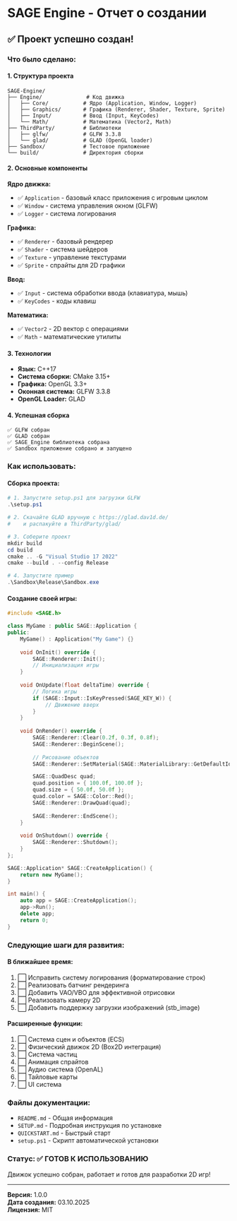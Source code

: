 # SAGE Engine - Отчет о создании

## ✅ Проект успешно создан!

### Что было сделано:

#### 1. **Структура проекта**
```
SAGE-Engine/
├── Engine/              # Код движка
│   ├── Core/           # Ядро (Application, Window, Logger)
│   ├── Graphics/       # Графика (Renderer, Shader, Texture, Sprite)
│   ├── Input/          # Ввод (Input, KeyCodes)
│   └── Math/           # Математика (Vector2, Math)
├── ThirdParty/         # Библиотеки
│   ├── glfw/           # GLFW 3.3.8
│   └── glad/           # GLAD (OpenGL loader)
├── Sandbox/            # Тестовое приложение
└── build/              # Директория сборки
```

#### 2. **Основные компоненты**

**Ядро движка:**
- ✅ `Application` - базовый класс приложения с игровым циклом
- ✅ `Window` - система управления окном (GLFW)
- ✅ `Logger` - система логирования

**Графика:**
- ✅ `Renderer` - базовый рендерер
- ✅ `Shader` - система шейдеров
- ✅ `Texture` - управление текстурами
- ✅ `Sprite` - спрайты для 2D графики

**Ввод:**
- ✅ `Input` - система обработки ввода (клавиатура, мышь)
- ✅ `KeyCodes` - коды клавиш

**Математика:**
- ✅ `Vector2` - 2D вектор с операциями
- ✅ `Math` - математические утилиты

#### 3. **Технологии**
- **Язык:** C++17
- **Система сборки:** CMake 3.15+
- **Графика:** OpenGL 3.3+
- **Оконная система:** GLFW 3.3.8
- **OpenGL Loader:** GLAD

#### 4. **Успешная сборка**
```
✅ GLFW собран
✅ GLAD собран
✅ SAGE_Engine библиотека собрана
✅ Sandbox приложение собрано и запущено
```

### Как использовать:

#### Сборка проекта:
```powershell
# 1. Запустите setup.ps1 для загрузки GLFW
.\setup.ps1

# 2. Скачайте GLAD вручную с https://glad.dav1d.de/
#    и распакуйте в ThirdParty/glad/

# 3. Соберите проект
mkdir build
cd build
cmake .. -G "Visual Studio 17 2022"
cmake --build . --config Release

# 4. Запустите пример
.\Sandbox\Release\Sandbox.exe
```

#### Создание своей игры:
```cpp
#include <SAGE.h>

class MyGame : public SAGE::Application {
public:
    MyGame() : Application("My Game") {}
    
    void OnInit() override {
        SAGE::Renderer::Init();
        // Инициализация игры
    }
    
    void OnUpdate(float deltaTime) override {
        // Логика игры
        if (SAGE::Input::IsKeyPressed(SAGE_KEY_W)) {
            // Движение вверх
        }
    }
    
    void OnRender() override {
        SAGE::Renderer::Clear(0.2f, 0.3f, 0.8f);
        SAGE::Renderer::BeginScene();
        
        // Рисование объектов
        SAGE::Renderer::SetMaterial(SAGE::MaterialLibrary::GetDefaultId());

        SAGE::QuadDesc quad;
        quad.position = { 100.0f, 100.0f };
        quad.size = { 50.0f, 50.0f };
        quad.color = SAGE::Color::Red();
        SAGE::Renderer::DrawQuad(quad);
        
        SAGE::Renderer::EndScene();
    }
    
    void OnShutdown() override {
        SAGE::Renderer::Shutdown();
    }
};

SAGE::Application* SAGE::CreateApplication() {
    return new MyGame();
}

int main() {
    auto app = SAGE::CreateApplication();
    app->Run();
    delete app;
    return 0;
}
```

### Следующие шаги для развития:

#### В ближайшее время:
1. ⬜ Исправить систему логирования (форматирование строк)
2. ⬜ Реализовать батчинг рендеринга
3. ⬜ Добавить VAO/VBO для эффективной отрисовки
4. ⬜ Реализовать камеру 2D
5. ⬜ Добавить поддержку загрузки изображений (stb_image)

#### Расширенные функции:
1. ⬜ Система сцен и объектов (ECS)
2. ⬜ Физический движок 2D (Box2D интеграция)
3. ⬜ Система частиц
4. ⬜ Анимация спрайтов
5. ⬜ Аудио система (OpenAL)
6. ⬜ Тайловые карты
7. ⬜ UI система

### Файлы документации:
- `README.md` - Общая информация
- `SETUP.md` - Подробная инструкция по установке
- `QUICKSTART.md` - Быстрый старт
- `setup.ps1` - Скрипт автоматической установки

### Статус: ✅ ГОТОВ К ИСПОЛЬЗОВАНИЮ

Движок успешно собран, работает и готов для разработки 2D игр!

---

**Версия:** 1.0.0  
**Дата создания:** 03.10.2025  
**Лицензия:** MIT
